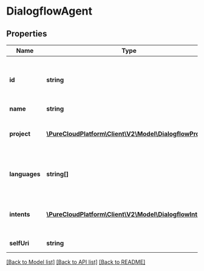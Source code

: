 # DialogflowAgent

## Properties
Name | Type | Description | Notes
------------ | ------------- | ------------- | -------------
**id** | **string** | The globally unique identifier for the object. | [optional] 
**name** | **string** |  | [optional] 
**project** | [**\PureCloudPlatform\Client\V2\Model\DialogflowProject**](DialogflowProject.md) | The project this Dialogflow agent belongs to | [optional] 
**languages** | **string[]** | The target languages of the Dialogflow agent | [optional] 
**intents** | [**\PureCloudPlatform\Client\V2\Model\DialogflowIntent[]**](DialogflowIntent.md) | An array of Intents associated with this bot alias | [optional] 
**selfUri** | **string** | The URI for this object | [optional] 

[[Back to Model list]](../README.md#documentation-for-models) [[Back to API list]](../README.md#documentation-for-api-endpoints) [[Back to README]](../README.md)


